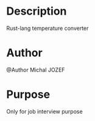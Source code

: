 # Description
Rust-lang temperature converter
# Author
@Author Michal JOZEF
# Purpose
Only for job interview purpose
